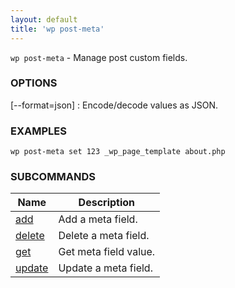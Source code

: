 ```yaml
---
layout: default
title: 'wp post-meta'
---
```


`wp post-meta` - Manage post custom fields.

### OPTIONS

[--format=json]
: Encode/decode values as JSON.

### EXAMPLES

    wp post-meta set 123 _wp_page_template about.php

### SUBCOMMANDS

<table>
	<thead>
	<tr>
		<th>Name</th>
		<th>Description</th>
	</tr>
	</thead>
	<tbody>
		<tr>
			<td><a href="/commands/post-meta/add/">add</a></td>
			<td>Add a meta field.</td>
		</tr>
		<tr>
			<td><a href="/commands/post-meta/delete/">delete</a></td>
			<td>Delete a meta field.</td>
		</tr>
		<tr>
			<td><a href="/commands/post-meta/get/">get</a></td>
			<td>Get meta field value.</td>
		</tr>
		<tr>
			<td><a href="/commands/post-meta/update/">update</a></td>
			<td>Update a meta field.</td>
		</tr>
	</tbody>
</table>
